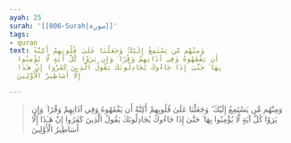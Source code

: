 ```yaml
---
ayah: 25
surah: '[[006-Surah|سورة]]'
tags:
- quran
text: وَمِنْهُم مَّن يَسْتَمِعُ إِلَيْكَ ۖ وَجَعَلْنَا عَلَىٰ قُلُوبِهِمْ أَكِنَّةً
  أَن يَفْقَهُوهُ وَفِي آذَانِهِمْ وَقْرًا ۚ وَإِن يَرَوْا كُلَّ آيَةٍ لَّا يُؤْمِنُوا
  بِهَا ۚ حَتَّىٰ إِذَا جَاءُوكَ يُجَادِلُونَكَ يَقُولُ الَّذِينَ كَفَرُوا إِنْ هَـٰذَا
  إِلَّا أَسَاطِيرُ الْأَوَّلِينَ

---
```

> وَمِنْهُم مَّن يَسْتَمِعُ إِلَيْكَ ۖ وَجَعَلْنَا عَلَىٰ قُلُوبِهِمْ أَكِنَّةً أَن يَفْقَهُوهُ وَفِي آذَانِهِمْ وَقْرًا ۚ وَإِن يَرَوْا كُلَّ آيَةٍ لَّا يُؤْمِنُوا بِهَا ۚ حَتَّىٰ إِذَا جَاءُوكَ يُجَادِلُونَكَ يَقُولُ الَّذِينَ كَفَرُوا إِنْ هَـٰذَا إِلَّا أَسَاطِيرُ الْأَوَّلِينَ
